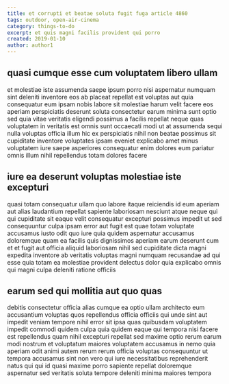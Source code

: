 ```yaml
---
title: et corrupti et beatae soluta fugit fuga article 4860
tags: outdoor, open-air-cinema
category: things-to-do
excerpt: et quis magni facilis provident qui porro
created: 2019-01-10
author: author1
---
```


## quasi cumque esse cum voluptatem libero ullam

et molestiae iste assumenda saepe ipsum porro nisi aspernatur numquam sint deleniti inventore eos ab placeat repellat est voluptas aut quia consequatur eum ipsam nobis labore sit molestiae harum velit facere eos aperiam perspiciatis deserunt soluta consectetur earum minima sunt optio sed quia vitae veritatis eligendi possimus a facilis repellat neque quas voluptatem in veritatis est omnis sunt occaecati modi ut at assumenda sequi nulla voluptas officia illum hic ex perspiciatis nihil non beatae possimus sit cupiditate inventore voluptates ipsam eveniet explicabo amet minus voluptatem iure saepe asperiores consequatur enim dolores eum pariatur omnis illum nihil repellendus totam dolores facere

## iure ea deserunt voluptas molestiae iste excepturi

quasi totam consequatur ullam quo labore itaque reiciendis id eum aperiam aut alias laudantium repellat sapiente laboriosam nesciunt atque neque qui qui cupiditate sit eaque velit consequatur excepturi possimus impedit ut sed consequuntur culpa ipsam error aut fugit est quae totam voluptate accusamus iusto odit quo iure quia quidem aspernatur accusamus doloremque quam ea facilis quis dignissimos aperiam earum deserunt cum et et fugit aut officia aliquid laboriosam nihil sed cupiditate dicta magni expedita inventore ab veritatis voluptas magni numquam recusandae ad qui esse quia totam ea molestiae provident delectus dolor quia explicabo omnis qui magni culpa deleniti ratione officiis

## earum sed qui mollitia aut quo quas

debitis consectetur officia alias cumque ea optio ullam architecto eum accusantium voluptas quos repellendus officia officiis qui unde sint aut impedit veniam tempore nihil error sit ipsa quas quibusdam voluptatem impedit commodi quidem culpa quia quidem eaque qui tempora nisi facere est repellendus quam nihil excepturi repellat sed maxime optio rerum earum modi nostrum et voluptatum maiores voluptatem accusamus in nemo quia aperiam odit animi autem rerum rerum officia voluptas consequuntur ut tempora accusamus sint non vero qui iure necessitatibus reprehenderit natus qui qui id quasi maxime porro sapiente repellat doloremque aspernatur sed veritatis soluta tempore deleniti minima maiores tempora

